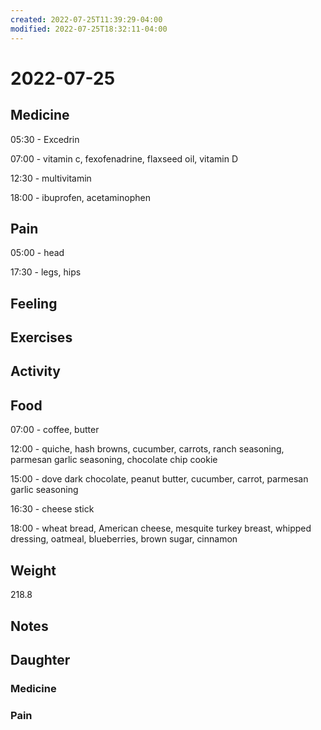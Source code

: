 ```yaml
---
created: 2022-07-25T11:39:29-04:00
modified: 2022-07-25T18:32:11-04:00
---
```


# 2022-07-25

## Medicine

05:30 - Excedrin 

07:00 - vitamin c, fexofenadrine, flaxseed oil, vitamin D 

12:30 - multivitamin

18:00 - ibuprofen, acetaminophen 

## Pain

05:00 - head 

17:30 - legs, hips


## Feeling


## Exercises


## Activity


## Food

07:00 - coffee, butter 

12:00 - quiche, hash browns, cucumber, carrots, ranch seasoning, parmesan garlic seasoning, chocolate chip cookie

15:00 - dove dark chocolate, peanut butter, cucumber, carrot, parmesan garlic seasoning

16:30 - cheese stick

18:00 - wheat bread, American cheese, mesquite turkey breast, whipped dressing, oatmeal, blueberries, brown sugar, cinnamon 


## Weight

218.8


## Notes


## Daughter


### Medicine


### Pain
